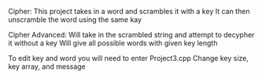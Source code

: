 Cipher:
This project takes in a word and scrambles it with a key
It can then unscramble the word using the same kay

Cipher Advanced:
Will take in the scrambled string and attempt to decypher it without a key
Will give all possible words with given key length

To edit key and word you will need to enter Project3.cpp
Change key size, key array, and message
